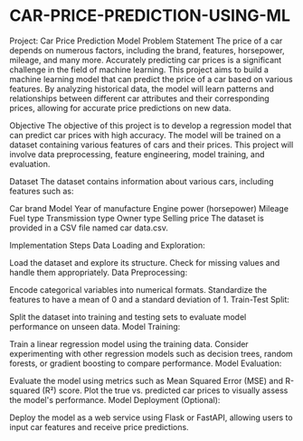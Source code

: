 # CAR-PRICE-PREDICTION-USING-ML


Project: Car Price Prediction Model
Problem Statement
The price of a car depends on numerous factors, including the brand, features, horsepower, mileage, and many more. Accurately predicting car prices is a significant challenge in the field of machine learning. This project aims to build a machine learning model that can predict the price of a car based on various features. By analyzing historical data, the model will learn patterns and relationships between different car attributes and their corresponding prices, allowing for accurate price predictions on new data.

Objective
The objective of this project is to develop a regression model that can predict car prices with high accuracy. The model will be trained on a dataset containing various features of cars and their prices. This project will involve data preprocessing, feature engineering, model training, and evaluation.

Dataset
The dataset contains information about various cars, including features such as:

Car brand
Model
Year of manufacture
Engine power (horsepower)
Mileage
Fuel type
Transmission type
Owner type
Selling price
The dataset is provided in a CSV file named car data.csv.

Implementation Steps
Data Loading and Exploration:

Load the dataset and explore its structure.
Check for missing values and handle them appropriately.
Data Preprocessing:

Encode categorical variables into numerical formats.
Standardize the features to have a mean of 0 and a standard deviation of 1.
Train-Test Split:

Split the dataset into training and testing sets to evaluate model performance on unseen data.
Model Training:

Train a linear regression model using the training data.
Consider experimenting with other regression models such as decision trees, random forests, or gradient boosting to compare performance.
Model Evaluation:

Evaluate the model using metrics such as Mean Squared Error (MSE) and R-squared (R²) score.
Plot the true vs. predicted car prices to visually assess the model's performance.
Model Deployment (Optional):

Deploy the model as a web service using Flask or FastAPI, allowing users to input car features and receive price predictions.
